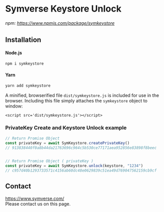 # Symverse Keystore Unlock

###### npm: https://www.npmjs.com/package/symkeystore

## Installation
#### Node.js
```javascript
npm i symkeystore
```

#### Yarn
```javascript
yarn add symkeystore
```

A minified, browserified file `dist/symkeystore.js` is included for use in the browser. Including this file simply attaches the `symkeystore` object to window:
```$xslt
<script src='dist/symkeystore.js'></script>
```

### PrivateKey Create and Keystore Unlock example

```javascript
// Return Promise Object
const privateKey = await SymKeystore.createPrivateKey()
// 913838440f0a8b44da21763696c964c5b530ce77171aea952856e83898f8beec


// Return Promise Object ( privateKey )
const privateKey = await SymKeystore.unlock(keystore, "1234")
// c957d40b1293733571c4156ab60dc48e0629839c51ea49d769047562159cb9cf
```

## Contact
<https://www.symverse.com/><br> Please contact us on this page.
